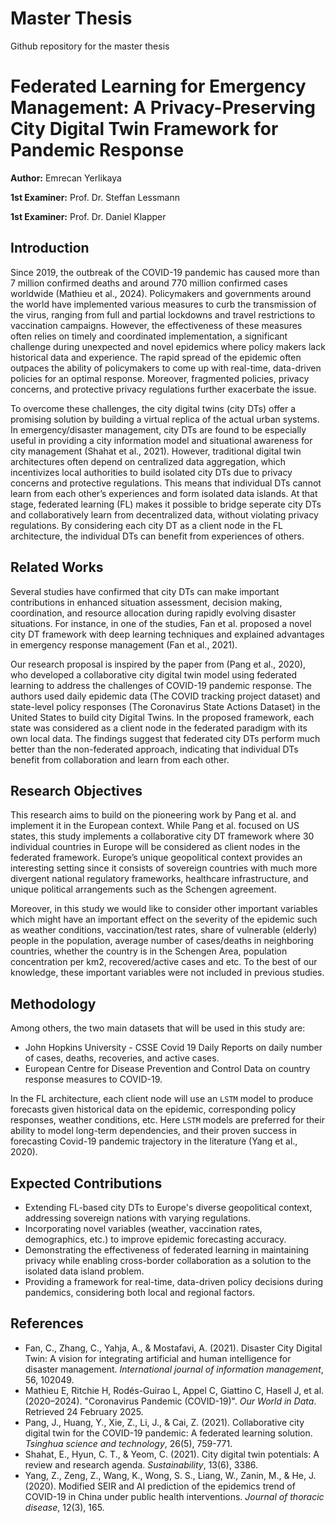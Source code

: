 # Master Thesis
Github repository for the master thesis

# Federated Learning for Emergency Management: A Privacy-Preserving City Digital Twin Framework for Pandemic Response

**Author:** Emrecan Yerlikaya

**1st Examiner:** Prof. Dr. Steffan Lessmann

**1st Examiner:** Prof. Dr. Daniel Klapper

## Introduction

Since 2019, the outbreak of the COVID-19 pandemic has caused more than 7 million confirmed deaths and around 770 million confirmed cases worldwide (Mathieu et al., 2024). Policymakers and governments around the world have implemented various measures to curb the transmission of the virus, ranging from full and partial lockdowns and travel restrictions to vaccination campaigns. However, the effectiveness of these measures often relies on timely and coordinated implementation, a significant challenge during unexpected and novel epidemics where policy makers lack historical data and experience. The rapid spread of the epidemic often outpaces the ability of policymakers to come up with real-time, data-driven policies for an optimal response. Moreover, fragmented policies, privacy concerns, and protective privacy regulations further exacerbate the issue.

To overcome these challenges, the city digital twins (city DTs) offer a promising solution by building a virtual replica of the actual urban systems. In emergency/disaster management, city DTs are found to be especially useful in providing a city information model and situational awareness for city management (Shahat et al., 2021). However, traditional digital twin architectures often depend on centralized data aggregation, which incentivizes local authorities to build isolated city DTs due to privacy concerns and protective regulations. This means that individual DTs cannot learn from each other’s experiences and form isolated data islands. At that stage, federated learning (FL) makes it possible to bridge seperate city DTs and collaboratively learn from decentralized data, without violating privacy regulations. By considering each city DT as a client node in the FL architecture, the individual DTs can benefit from experiences of others.

## Related Works

Several studies have confirmed that city DTs can make important contributions in enhanced situation assessment, decision making, coordination, and resource allocation during rapidly evolving disaster situations. For instance, in one of the studies, Fan et al. proposed a novel city DT framework with deep learning techniques and explained advantages in emergency response management (Fan et al., 2021).

Our research proposal is inspired by the paper from (Pang et al., 2020), who developed a collaborative city digital twin model using federated learning to address the challenges of COVID-19 pandemic response. The authors used daily epidemic data (The COVID tracking project dataset) and state-level policy responses (The Coronavirus State Actions Dataset) in the United States to build city Digital Twins. In the proposed framework, each state was considered as a client node in the federated paradigm with its own local data. The findings suggest that federated city DTs perform much better than the non-federated approach, indicating that individual DTs benefit from collaboration and learn from each other.

## Research Objectives

This research aims to build on the pioneering work by Pang et al. and implement it in the European context. While Pang et al. focused on US states, this study implements a collaborative city DT framework where 30 individual countries in Europe will be considered as client nodes in the federated framework. Europe’s unique geopolitical context provides an interesting setting since it consists of sovereign countries with much more divergent national regulatory frameworks, healthcare infrastructure, and unique political arrangements such as the Schengen agreement.

Moreover, in this study we would like to consider other important variables which might have an important effect on the severity of the epidemic such as weather conditions, vaccination/test rates, share of vulnerable (elderly) people in the population, average number of cases/deaths in neighboring countries, whether the country is in the Schengen Area, population concentration per km2, recovered/active cases and etc. To the best of our knowledge, these important variables were not included in previous studies.

## Methodology

Among others, the two main datasets that will be used in this study are:

*   John Hopkins University - CSSE Covid 19 Daily Reports on daily number of cases, deaths, recoveries, and active cases.
*   European Centre for Disease Prevention and Control Data on country response measures to COVID-19.

In the FL architecture, each client node will use an `LSTM` model to produce forecasts given historical data on the epidemic, corresponding policy responses, weather conditions, etc. Here `LSTM` models are preferred for their ability to model long-term dependencies, and their proven success in forecasting Covid-19 pandemic trajectory in the literature (Yang et al., 2020).

## Expected Contributions

*   Extending FL-based city DTs to Europe's diverse geopolitical context, addressing sovereign nations with varying regulations.
*   Incorporating novel variables (weather, vaccination rates, demographics, etc.) to improve epidemic forecasting accuracy.
*   Demonstrating the effectiveness of federated learning in maintaining privacy while enabling cross-border collaboration as a solution to the isolated data island problem.
*   Providing a framework for real-time, data-driven policy decisions during pandemics, considering both local and regional factors.

## References

*   Fan, C., Zhang, C., Yahja, A., & Mostafavi, A. (2021). Disaster City Digital Twin: A vision for integrating artificial and human intelligence for disaster management. *International journal of information management*, 56, 102049.
*   Mathieu E, Ritchie H, Rodés-Guirao L, Appel C, Giattino C, Hasell J, et al. (2020–2024). "Coronavirus Pandemic (COVID-19)". *Our World in Data*. Retrieved 24 February 2025.
*   Pang, J., Huang, Y., Xie, Z., Li, J., & Cai, Z. (2021). Collaborative city digital twin for the COVID-19 pandemic: A federated learning solution. *Tsinghua science and technology*, 26(5), 759-771.
*   Shahat, E., Hyun, C. T., & Yeom, C. (2021). City digital twin potentials: A review and research agenda. *Sustainability*, 13(6), 3386.
*   Yang, Z., Zeng, Z., Wang, K., Wong, S. S., Liang, W., Zanin, M., & He, J. (2020). Modified SEIR and AI prediction of the epidemics trend of COVID-19 in China under public health interventions. *Journal of thoracic disease*, 12(3), 165.
